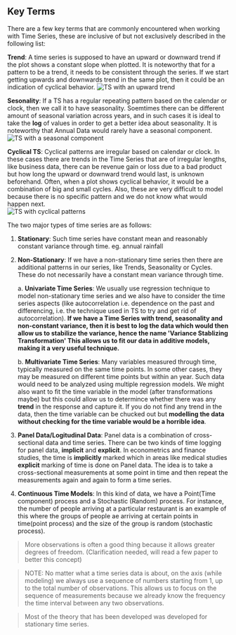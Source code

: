 ## Key Terms

There are a few key terms that are commonly encountered when working with Time Series, these are inclusive of but not exclusively described in the following list:

**Trend**: A time series is supposed to have an upward or downward trend if the plot shows a constant slope when plotted. It is noteworthy that for a pattern to be a trend, it needs to be consistent through the series. If we start getting upwards and downwards trend in the same plot, then it could be an indication of cyclical behavior. 
![TS with an upward trend](https://www.dtreg.com/uploaded/pageimg/TsTrend_1.jpg)

**Sesonality**: If a TS has a regular repeating pattern based on the calendar or clock, then we call it to have seasonality. Soemtimes there can be different amount of seasonal variation across years, and in such cases it is ideal to take the **log** of values in order to get a better idea about seasonality. It is noteworthy that Annual Data would rarely have a seasonal component.
![TS with a seasonal component](http://a-little-book-of-r-for-time-series.readthedocs.io/en/latest/_images/image5.png)

**Cyclical TS**: Cyclical patterns are irregular based on calendar or clock. In these cases there are trends in the Time Series that are of irregular lengths, like business data, there can be revenue gain or loss due to a bad product but how long the upward or downward trend would last, is unknown beforehand. Often, when a plot shows cyclical behavior, it would be a combination of big and small cycles. Also, these are very difficult to model because there is no specific pattern and we do not know what would happen next.  
![TS with cyclical patterns](http://slideplayer.com/8134442/25/images/8/Components+of+Time+Series+Data.jpg)

The two major types of time series are as follows:

1. **Stationary**: Such time series have constant mean and reasonably constant variance through time. eg. annual rainfall
2. **Non-Stationary**: If we have a non-stationary time series then there are additional patterns in our series, like Trends, Seasonality or Cycles. These do not necessarily have a constant mean variance through time. 

    a. **Univariate Time Series**: We usually use regression technique to model non-stationary time series and we also have to consider the time series aspects (like autocorrelation i.e. dependence on the past and differencing, i.e. the technique used in TS to try and get rid of autocorrelation). **If we have a Time Series with trend, seasonality and non-constant variance, then it is best to log the data which would then allow us to stabilize the variance, hence the name 'Variance Stablizing Transformation' This allows us to fit our data in additive models, making it a very useful technique.** 
    
    b. **Multivariate Time Series**: Many variables measured through time, typically measured on the same time points. In some other cases, they may be measured on different time points but within an year. Such data would need to be analyzed using multiple regression models. We might also want to fit the time variable in the model (after transformations maybe) but this could allow us to determince whether there was any **trend** in the response and capture it. If you do not find any trend in the data, then the time variable can be chucked out but **modelling the data without checking for the time variable would be a horrible idea**.

3. **Panel Data/Logitudinal Data**: Panel data is a combination of cross-sectional data and time series. There can be two kinds of time logging for panel data, **implicit** and **explicit**. In econometrics and finance studies, the time is **implicitly** marked which in areas like medical studies **explicit** marking of time is done on Panel data. The idea is to take a cross-sectional measurements at some point in time and then repeat the measurements again and again to form a time series. 

4. **Continuous Time Models**: In this kind of data, we have a Point(Time component) process and a Stochastic (Random) process. For instance, the number of people arriving at a particular restaurant is an example of this where the groups of people ae arriving at certain points in time(point process) and the size of the group is random (stochastic process). 

> More observations is often a good thing because it allows greater degrees of freedom. (Clarification needed, will read a few paper to better this concept)

> NOTE: No matter what a time series data is about, on the axis (while modeling) we always use a sequence of numbers starting from 1, up to the total number of observations. This allows us to focus on the sequence of measurements because we already know the frequency the time interval between any two observations.

> Most of the theory that has been developed was developed for stationary time series.
